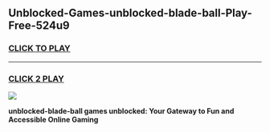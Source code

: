 
## Unblocked-Games-unblocked-blade-ball-Play-Free-524u9
<h3>
<a href="https://premium76.site?title=unblocked-blade-ball&ref=19M">CLICK TO PLAY</a></h3>
<hr>

<h3>
<a href="https://premium76.site?title=unblocked-blade-ball&ref=19M">CLICK 2 PLAY</a>
  
</h3>

<a href="https://premium76.site?title=unblocked-blade-ball&ref=19M"><img src="https://clearcache.store/games.png"></a>


**unblocked-blade-ball games unblocked: Your Gateway to Fun and Accessible Online Gaming**
